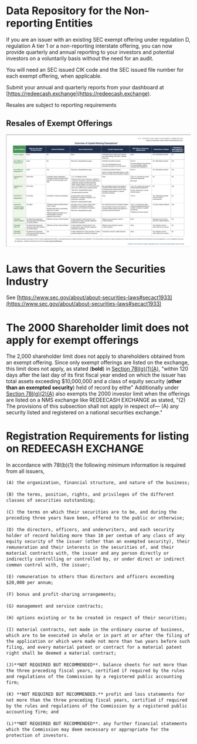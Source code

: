 # Data Repository for the Non-reporting Entities

If you are an issuer with an existing SEC exempt offering under regulation D, regulation A tier 1 or a non-reporting interstate offering, you can now provide quarterly and annual reporting to your investors and potential investors on a voluntarily basis without the need for an audit.

You will need an SEC issued CIK code and the SEC issued file number for each exempt offering, when applicable.

Submit your annual and quarterly reports from your dashboard at [https://redeecash.exchange](https://redeecash.exchange).

Resales are subject to reporting requirements

## Resales of Exempt Offerings

![1710762184794](image/README/1710762184794.png)

# Laws that Govern the Securities Industry

See [https://www.sec.gov/about/about-securities-laws#secact1933](https://www.sec.gov/about/about-securities-laws#secact1933)

# The 2000 Shareholder limit does not apply for exempt offerings

The 2,000 shareholder limit does not apply to shareholders obtained from an exempt offering. Since only exempt offerings are listed on the exchange, this limit does not apply, as stated (**bold**) in [Section 78l(g)(1)(A),](https://uscode.house.gov/view.xhtml?req=granuleid:USC-prelim-title15-section78l&num=0&edition=prelim) "within 120 days after the last day of its first fiscal year ended on which the issuer has total assets exceeding $10,000,000 and a class of equity security (**other than an exempted security**) held of record by eithe" Additionally under [Section 78l(g)(2)(A)](https://uscode.house.gov/view.xhtml?req=granuleid:USC-prelim-title15-section78l&num=0&edition=prelim) also exempts the 2000 investor limit when the offerings are listed on a NMS exchange like REDEECASH EXCHANGE as stated, "(2) The provisions of this subsection shall not apply in respect of— (A) any security listed and registered on a national securities exchange."

# Registration Requirements for listing on REDEECASH EXCHANGE

In accordance with 78l(b)(1) the following minimum information is required from all issuers,

    (A) the organization, financial structure, and nature of the business;

    (B) the terms, position, rights, and privileges of the different classes of securities outstanding;

    (C) the terms on which their securities are to be, and during the preceding three years have been, offered to the public or otherwise;

    (D) the directors, officers, and underwriters, and each security holder of record holding more than 10 per centum of any class of any equity security of the issuer (other than an exempted security), their remuneration and their interests in the securities of, and their material contracts with, the issuer and any person directly or indirectly controlling or controlled by, or under direct or indirect common control with, the issuer;

    (E) remuneration to others than directors and officers exceeding $20,000 per annum;

    (F) bonus and profit-sharing arrangements;

    (G) management and service contracts;

    (H) options existing or to be created in respect of their securities;

    (I) material contracts, not made in the ordinary course of business, which are to be executed in whole or in part at or after the filing of the application or which were made not more than two years before such filing, and every material patent or contract for a material patent right shall be deemed a material contract;

    (J)**NOT REQUIRED BUT RECOMMENDED**. balance sheets for not more than the three preceding fiscal years, certified if required by the rules and regulations of the Commission by a registered public accounting firm;

    (K) **NOT REQUIRED BUT RECOMMENDED.** profit and loss statements for not more than the three preceding fiscal years, certified if required by the rules and regulations of the Commission by a registered public accounting firm; and

    (L)**NOT REQUIRED BUT RECOMMENDED**. any further financial statements which the Commission may deem necessary or appropriate for the protection of investors.
